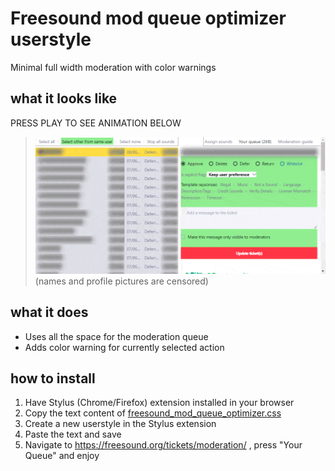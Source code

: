 # Freesound mod queue optimizer userstyle
Minimal full width moderation with color warnings

## what it looks like

PRESS PLAY TO SEE ANIMATION BELOW

> ![basic usage animation](https://github.com/qubodup/freesound-mod_queue_optimizer/blob/main/freesound_mod_queue_optimizer-preview.gif)
<br>(names and profile pictures are censored)

## what it does

* Uses all the space for the moderation queue
* Adds color warning for currently selected action

## how to install

1. Have Stylus (Chrome/Firefox) extension installed in your browser
2. Copy the text content of [freesound_mod_queue_optimizer.css](https://raw.githubusercontent.com/qubodup/freesound-mod_queue_optimizer/main/freesound_mod_queue_optimizer.css)
3. Create a new userstyle in the Stylus extension
4. Paste the text and save
5. Navigate to https://freesound.org/tickets/moderation/ , press "Your Queue" and enjoy
